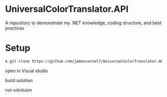 # UniversalColorTranslator.API
A repository to demonstrate my .NET knowledge, coding structure, and best practices

# Setup
```sh
$ git clone https://github.com/jamescornel7/UniversalColorTranslator.API.git
```
open in Visual studio

build solution

run solutuion